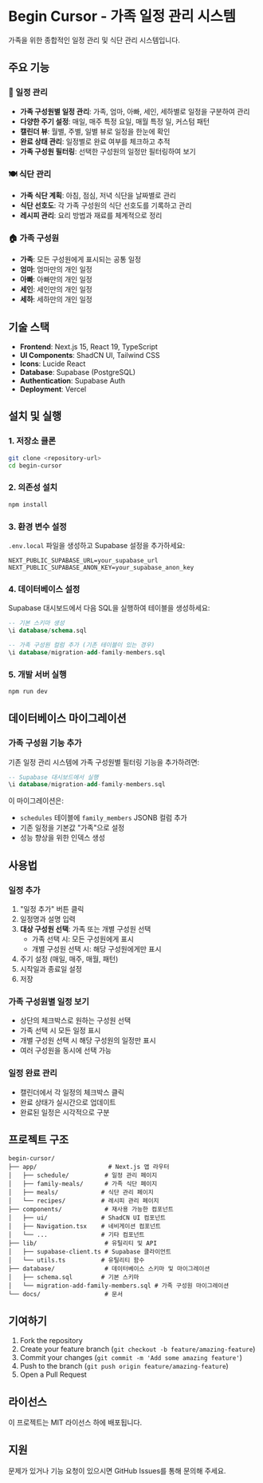# Begin Cursor - 가족 일정 관리 시스템

가족을 위한 종합적인 일정 관리 및 식단 관리 시스템입니다.

## 주요 기능

### 📅 일정 관리
- **가족 구성원별 일정 관리**: 가족, 엄마, 아빠, 세인, 세하별로 일정을 구분하여 관리
- **다양한 주기 설정**: 매일, 매주 특정 요일, 매월 특정 일, 커스텀 패턴
- **캘린더 뷰**: 월별, 주별, 일별 뷰로 일정을 한눈에 확인
- **완료 상태 관리**: 일정별로 완료 여부를 체크하고 추적
- **가족 구성원 필터링**: 선택한 구성원의 일정만 필터링하여 보기

### 🍽️ 식단 관리
- **가족 식단 계획**: 아침, 점심, 저녁 식단을 날짜별로 관리
- **식단 선호도**: 각 가족 구성원의 식단 선호도를 기록하고 관리
- **레시피 관리**: 요리 방법과 재료를 체계적으로 정리

### 🏠 가족 구성원
- **가족**: 모든 구성원에게 표시되는 공통 일정
- **엄마**: 엄마만의 개인 일정
- **아빠**: 아빠만의 개인 일정  
- **세인**: 세인만의 개인 일정
- **세하**: 세하만의 개인 일정

## 기술 스택

- **Frontend**: Next.js 15, React 19, TypeScript
- **UI Components**: ShadCN UI, Tailwind CSS
- **Icons**: Lucide React
- **Database**: Supabase (PostgreSQL)
- **Authentication**: Supabase Auth
- **Deployment**: Vercel

## 설치 및 실행

### 1. 저장소 클론
```bash
git clone <repository-url>
cd begin-cursor
```

### 2. 의존성 설치
```bash
npm install
```

### 3. 환경 변수 설정
`.env.local` 파일을 생성하고 Supabase 설정을 추가하세요:

```env
NEXT_PUBLIC_SUPABASE_URL=your_supabase_url
NEXT_PUBLIC_SUPABASE_ANON_KEY=your_supabase_anon_key
```

### 4. 데이터베이스 설정
Supabase 대시보드에서 다음 SQL을 실행하여 테이블을 생성하세요:

```sql
-- 기본 스키마 생성
\i database/schema.sql

-- 가족 구성원 컬럼 추가 (기존 테이블이 있는 경우)
\i database/migration-add-family-members.sql
```

### 5. 개발 서버 실행
```bash
npm run dev
```

## 데이터베이스 마이그레이션

### 가족 구성원 기능 추가
기존 일정 관리 시스템에 가족 구성원별 필터링 기능을 추가하려면:

```sql
-- Supabase 대시보드에서 실행
\i database/migration-add-family-members.sql
```

이 마이그레이션은:
- `schedules` 테이블에 `family_members` JSONB 컬럼 추가
- 기존 일정을 기본값 "가족"으로 설정
- 성능 향상을 위한 인덱스 생성

## 사용법

### 일정 추가
1. "일정 추가" 버튼 클릭
2. 일정명과 설명 입력
3. **대상 구성원 선택**: 가족 또는 개별 구성원 선택
   - 가족 선택 시: 모든 구성원에게 표시
   - 개별 구성원 선택 시: 해당 구성원에게만 표시
4. 주기 설정 (매일, 매주, 매월, 패턴)
5. 시작일과 종료일 설정
6. 저장

### 가족 구성원별 일정 보기
- 상단의 체크박스로 원하는 구성원 선택
- 가족 선택 시 모든 일정 표시
- 개별 구성원 선택 시 해당 구성원의 일정만 표시
- 여러 구성원을 동시에 선택 가능

### 일정 완료 관리
- 캘린더에서 각 일정의 체크박스 클릭
- 완료 상태가 실시간으로 업데이트
- 완료된 일정은 시각적으로 구분

## 프로젝트 구조

```
begin-cursor/
├── app/                    # Next.js 앱 라우터
│   ├── schedule/          # 일정 관리 페이지
│   ├── family-meals/      # 가족 식단 페이지
│   ├── meals/            # 식단 관리 페이지
│   └── recipes/          # 레시피 관리 페이지
├── components/            # 재사용 가능한 컴포넌트
│   ├── ui/               # ShadCN UI 컴포넌트
│   ├── Navigation.tsx    # 네비게이션 컴포넌트
│   └── ...               # 기타 컴포넌트
├── lib/                   # 유틸리티 및 API
│   ├── supabase-client.ts # Supabase 클라이언트
│   └── utils.ts          # 유틸리티 함수
├── database/              # 데이터베이스 스키마 및 마이그레이션
│   ├── schema.sql        # 기본 스키마
│   └── migration-add-family-members.sql # 가족 구성원 마이그레이션
└── docs/                  # 문서
```

## 기여하기

1. Fork the repository
2. Create your feature branch (`git checkout -b feature/amazing-feature`)
3. Commit your changes (`git commit -m 'Add some amazing feature'`)
4. Push to the branch (`git push origin feature/amazing-feature`)
5. Open a Pull Request

## 라이선스

이 프로젝트는 MIT 라이선스 하에 배포됩니다.

## 지원

문제가 있거나 기능 요청이 있으시면 GitHub Issues를 통해 문의해 주세요.
